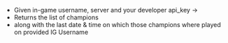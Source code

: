 - Given in-game username, server and your developer api_key ->
- Returns the list of champions
- along with the last date & time on which those champions where played on provided IG Username
